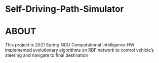 # Self-Driving-Path-Simulator

# ABOUT
This project is 2021 Spring NCU Computational Intelligence HW
Implemented evolutionary algorithms on RBF network to control vehicle’s steering and navigate to final destination
